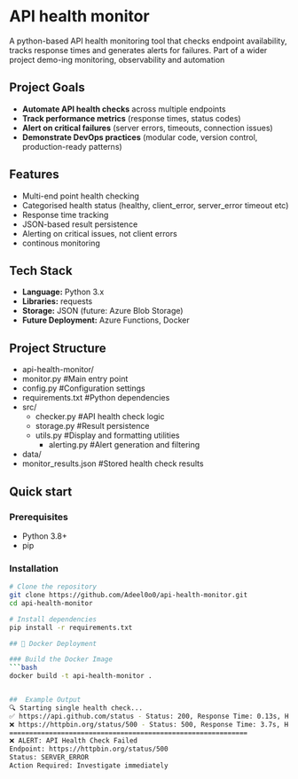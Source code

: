 # API health monitor

A python-based API health monitoring tool that checks endpoint availability, tracks response times and generates alerts for failures. Part of a wider project demo-ing monitoring, observability and automation

## Project Goals

- **Automate API health checks** across multiple endpoints
- **Track performance metrics** (response times, status codes)
- **Alert on critical failures** (server errors, timeouts, connection issues)
- **Demonstrate DevOps practices** (modular code, version control, production-ready patterns)

## Features 

- Multi-end point health checking
- Categorised health status (healthy, client_error, server_error timeout etc)
- Response time tracking
- JSON-based result persistence
- Alerting on critical issues, not client errors
- continous monitoring

## Tech Stack

- **Language:** Python 3.x
- **Libraries:** requests
- **Storage:** JSON (future: Azure Blob Storage)
- **Future Deployment:** Azure Functions, Docker

## Project Structure

- api-health-monitor/
- monitor.py              #Main entry point
- config.py               #Configuration settings
- requirements.txt        #Python dependencies
- src/
    - checker.py         #API health check logic
    - storage.py         #Result persistence
    - utils.py           #Display and formatting utilities
       - alerting.py        #Alert generation and filtering
- data/
- monitor_results.json  #Stored health check results

## Quick start

### Prerequisites
- Python 3.8+
- pip

### Installation
```bash
# Clone the repository
git clone https://github.com/Adeel0o0/api-health-monitor.git
cd api-health-monitor

# Install dependencies
pip install -r requirements.txt

## 🐳 Docker Deployment

### Build the Docker Image
```bash
docker build -t api-health-monitor .


##  Example Output
🔍 Starting single health check...
✅ https://api.github.com/status - Status: 200, Response Time: 0.13s, Health: healthy
❌ https://httpbin.org/status/500 - Status: 500, Response Time: 3.7s, Health: server_error
============================================================
❌ ALERT: API Health Check Failed
Endpoint: https://httpbin.org/status/500
Status: SERVER_ERROR
Action Required: Investigate immediately

